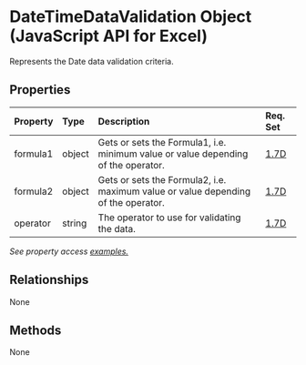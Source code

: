 # DateTimeDataValidation Object (JavaScript API for Excel)

Represents the Date data validation criteria.

## Properties

| Property	   | Type	|Description| Req. Set|
|:---------------|:--------|:----------|:----|
|formula1|object|Gets or sets the Formula1, i.e. minimum value or value depending of the operator.|[1.7D](../requirement-sets/excel-api-requirement-sets.md)|
|formula2|object|Gets or sets the Formula2, i.e. maximum value or value depending of the operator.|[1.7D](../requirement-sets/excel-api-requirement-sets.md)|
|operator|string|The operator to use for validating the data.|[1.7D](../requirement-sets/excel-api-requirement-sets.md)|

_See property access [examples.](#property-access-examples)_

## Relationships
None


## Methods
None

